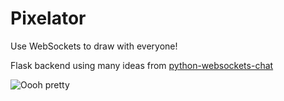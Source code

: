 # Pixelator
Use WebSockets to draw with everyone!

Flask backend using many ideas from [python-websockets-chat](https://github.com/heroku-examples/python-websockets-chat)

![Oooh pretty](https://raw.github.com/clarkduvall/pixelator/master/static/image.png)
